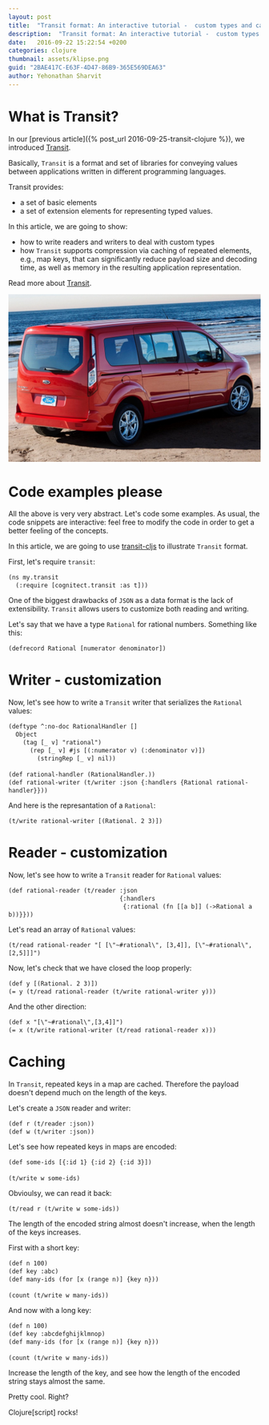 ```yaml
---
layout: post
title:  "Transit format: An interactive tutorial -  custom types and caching (part 2)"
description:  "Transit format: An interactive tutorial -  custom types and caching (part 2)"
date:   2016-09-22 15:22:54 +0200
categories: clojure
thumbnail: assets/klipse.png
guid: "2BAE417C-E63F-4D47-86B9-365E569DEA63"
author: Yehonathan Sharvit
---
```


# What is Transit?

In our [previous article]({% post_url 2016-09-25-transit-clojure %}), we introduced [Transit](https://github.com/cognitect/transit-format).

Basically, `Transit` is a format and set of libraries for conveying values between applications written in different programming languages.


Transit provides:

- a set of basic elements
- a set of extension elements for representing typed values.

In this article, we are going to show:

- how to write readers and writers to deal with custom types
- how `Transit` supports compression via caching of repeated elements, e.g., map keys, that can significantly reduce payload size and decoding time, as well as memory in the resulting application representation.

Read more about [Transit](https://github.com/cognitect/transit-format).

![Sandbox](/assets/transit_ford.jpg)

# Code examples please

All the above is very very abstract. Let's code some examples. As usual, the code snippets are interactive: feel free to modify the code in order to get a better feeling of the concepts.


In this article, we are going to use [transit-cljs](https://github.com/cognitect/transit-cljs/) to illustrate `Transit` format.


First, let's require `transit`:

~~~klipse
(ns my.transit
  (:require [cognitect.transit :as t]))
~~~


One of the biggest drawbacks of `JSON` as a data format is the lack of extensibility. `Transit` allows users to customize both reading and writing.


Let's say that we have a type `Rational` for rational numbers. Something like this:

~~~klipse
(defrecord Rational [numerator denominator])
~~~

# Writer - customization

Now, let's see how to write a `Transit` writer that serializes the `Rational` values:

~~~klipse
(deftype ^:no-doc RationalHandler []
  Object
    (tag [_ v] "rational")
      (rep [_ v] #js [(:numerator v) (:denominator v)])
        (stringRep [_ v] nil))

(def rational-handler (RationalHandler.))
(def rational-writer (t/writer :json {:handlers {Rational rational-handler}}))
~~~

And here is the represantation of a `Rational`:

~~~klipse
(t/write rational-writer [(Rational. 2 3)])
~~~


# Reader - customization

Now, let's see how to write a `Transit` reader for `Rational` values:

~~~klipse
(def rational-reader (t/reader :json
                               {:handlers
                                {:rational (fn [[a b]] (->Rational a b))}}))
~~~

Let's read an array of  `Rational` values:

~~~klipse
(t/read rational-reader "[ [\"~#rational\", [3,4]], [\"~#rational\", [2,5]]]")
~~~


Now, let's check that we have closed the loop properly:


~~~klipse
(def y [(Rational. 2 3)])
(= y (t/read rational-reader (t/write rational-writer y)))
~~~

And the other direction:

~~~klipse
(def x "[\"~#rational\",[3,4]]")
(= x (t/write rational-writer (t/read rational-reader x)))
~~~

# Caching

In `Transit`, repeated keys in a map are cached. Therefore the payload doesn't depend much on the length of the keys.

Let's create a `JSON` reader and writer:

~~~klipse
(def r (t/reader :json))
(def w (t/writer :json))
~~~


Let's see how repeated keys in maps are encoded:

~~~klipse
(def some-ids [{:id 1} {:id 2} {:id 3}])

(t/write w some-ids)
~~~

Obvioulsy, we can read it back:

~~~klipse
(t/read r (t/write w some-ids))
~~~


The length of the encoded string almost doesn't increase, when the length of the keys increases.

First with a short key:

~~~klipse
(def n 100)
(def key :abc)
(def many-ids (for [x (range n)] {key n}))

(count (t/write w many-ids))
~~~

And now with a long key:

~~~klipse
(def n 100)
(def key :abcdefghijklmnop)
(def many-ids (for [x (range n)] {key n}))

(count (t/write w many-ids))
~~~


Increase the length of the key, and see how the length of the encoded string stays almost the same.

Pretty cool. Right?

Clojure[script] rocks!
